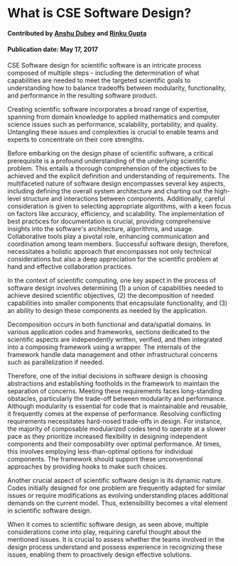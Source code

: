 # What is CSE Software Design?
#### Contributed by [Anshu Dubey](https://github.com/adubey64) and [Rinku Gupta](https://github.com/rinkug)

#### Publication date: May 17, 2017
<!--deck start--->
CSE Software design for scientific software is an intricate process composed of multiple steps - including the determination of what capabilities are needed to meet the targeted scientific goals to understanding how to balance tradeoffs between modularity, functionality, and performance in the resulting software product.
<!--deck end--->

<!--body start--->

Creating scientific software incorporates a broad range of expertise, spanning from domain knowledge to applied mathematics and computer science issues such as performance, scalability, portability, and quality. Untangling these issues and complexities is crucial to enable teams and experts to concentrate on their core strengths.

Before embarking on the design phase of scientific software, a critical prerequisite is a profound understanding of the underlying scientific problem. This entails a thorough comprehension of the objectives to be achieved and the explicit definition and understanding of requirements. The multifaceted nature of software design encompasses several key aspects, including defining the overall system architecture and charting out the high-level structure and interactions between components. Additionally, careful consideration is given to selecting appropriate algorithms, with a keen focus on factors like accuracy, efficiency, and scalability. The implementation of best practices for documentation is crucial, providing comprehensive insights into the software's architecture, algorithms, and usage. Collaborative tools play a pivotal role, enhancing communication and coordination among team members. Successful software design, therefore, necessitates a holistic approach that encompasses not only technical considerations but also a deep appreciation for the scientific problem at hand and effective collaboration practices.

In the context of scientific computing, one key aspect in the process of software design involves determining (1) a union of capabilities needed to achieve desired scientific objectives, (2) the decomposition of needed capabilities into smaller components that encapsulate functionality, and (3) an ability to design these components as needed by the application.

Decomposition occurs in both functional and data/spatial domains. In various application codes and frameworks, sections dedicated to the scientific aspects are independently written, verified, and then integrated into a composing framework using a wrapper. The internals of the framework handle data management and other infrastructural concerns such as parallelization if needed.

Therefore, one of the initial decisions in software design is choosing abstractions and establishing footholds in the framework to maintain the separation of concerns. Meeting these requirements faces long-standing obstacles, particularly the trade-off between modularity and performance. Although modularity is essential for code that is maintainable and reusable, it frequently comes at the expense of performance. Resolving conflicting requirements necessitates hard-nosed trade-offs in design. For instance, the majority of composable modularized codes tend to operate at a slower pace as they prioritize increased flexibility in designing independent components and their composability over optimal performance. At times, this involves employing less-than-optimal options for individual components. The framework should support these unconventional approaches by providing hooks to make such choices.

Another crucial aspect of scientific software design is its dynamic nature. Codes initially designed for one problem are frequently adapted for similar issues or require modifications as evolving understanding places additional demands on the current model. Thus, extensibility becomes a vital element in scientific software design.

When it comes to scientific software design, as seen above, multiple considerations come into play, requiring careful thought about the mentioned issues. It is crucial to assess whether the teams involved in the design process understand and possess experience in recognizing these issues, enabling them to proactively design effective solutions.

<!--body end--->

<!---
Publish: yes
Pinned: yes
Topics: design
--->
